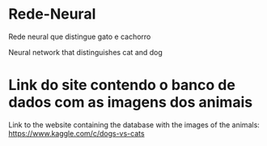 # Rede-Neural
Rede neural que distingue gato e cachorro

Neural network that distinguishes cat and dog

# Link do site contendo o banco de dados com as imagens dos animais

Link to the website containing the database with the images of the animals:
https://www.kaggle.com/c/dogs-vs-cats
